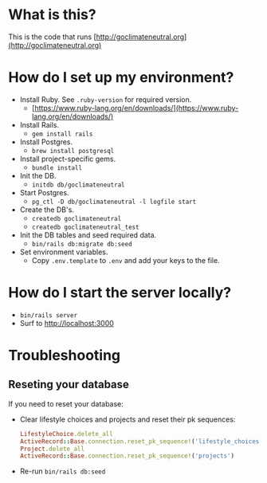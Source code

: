 # What is this?

This is the code that runs [http://goclimateneutral.org](http://goclimateneutral.org)

# How do I set up my environment?

* Install Ruby. See `.ruby-version` for required version.
  * [https://www.ruby-lang.org/en/downloads/](https://www.ruby-lang.org/en/downloads/)
* Install Rails.
  * `gem install rails`
* Install Postgres.
  * `brew install postgresql` 
* Install project-specific gems.
  * `bundle install`  
* Init the DB.
  * `initdb db/goclimateneutral`
* Start Postgres.
  * `pg_ctl -D db/goclimateneutral -l logfile start`
* Create the DB's.
  * `createdb goclimateneutral`
  * `createdb goclimateneutral_test`
* Init the DB tables and seed required data.
  * `bin/rails db:migrate db:seed`
* Set environment variables.
  * Copy `.env.template` to `.env` and add your keys to the file.

# How do I start the server locally?

* `bin/rails server`
* Surf to [http://localhost:3000](http://localhost:3000)

# Troubleshooting

## Reseting your database

If you need to reset your database:

* Clear lifestyle choices and projects and reset their pk sequences:

  ```ruby
  LifestyleChoice.delete_all
  ActiveRecord::Base.connection.reset_pk_sequence!('lifestyle_choices')
  Project.delete_all
  ActiveRecord::Base.connection.reset_pk_sequence!('projects')
  ```

* Re-run `bin/rails db:seed`
